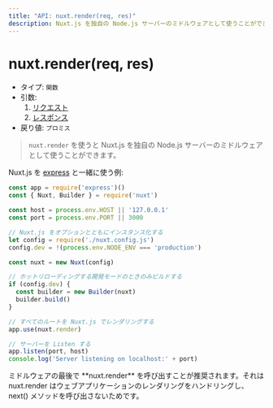 ```yaml
---
title: "API: nuxt.render(req, res)"
description: Nuxt.js を独自の Node.js サーバーのミドルウェアとして使うことができます。
---
```


# nuxt.render(req, res)

- タイプ: `関数`
- 引数:
  1. [リクエスト](https://nodejs.org/api/http.html#http_class_http_incomingmessage)
  2. [レスポンス](https://nodejs.org/api/http.html#http_class_http_serverresponse)
- 戻り値: `プロミス`

> `nuxt.render` を使うと Nuxt.js を独自の Node.js サーバーのミドルウェアとして使うことができます。

Nuxt.js を [express](https://github.com/expressjs/express) と一緒に使う例:

```js
const app = require('express')()
const { Nuxt, Builder } = require('nuxt')

const host = process.env.HOST || '127.0.0.1'
const port = process.env.PORT || 3000

// Nuxt.js をオプションとともにインスタンス化する
let config = require('./nuxt.config.js')
config.dev = !(process.env.NODE_ENV === 'production')

const nuxt = new Nuxt(config)

// ホットリローディングする開発モードのときのみビルドする
if (config.dev) {
  const builder = new Builder(nuxt)
  builder.build()
}

// すべてのルートを Nuxt.js でレンダリングする
app.use(nuxt.render)

// サーバーを Listen する
app.listen(port, host)
console.log('Server listening on localhost:' + port)
```

<p class="Alert">ミドルウェアの最後で **nuxt.render** を呼び出すことが推奨されます。それは nuxt.render はウェブアプリケーションのレンダリングをハンドリングし、next() メソッドを呼び出さないためです。</p>
